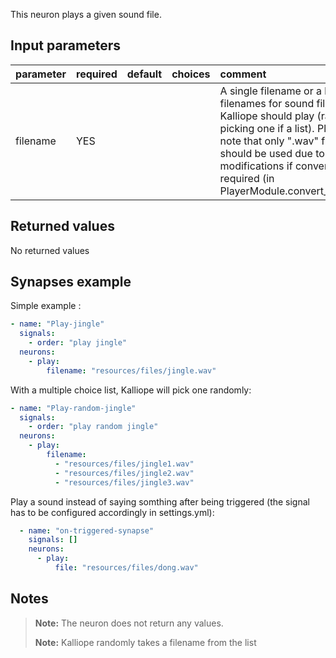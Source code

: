 This neuron plays a given sound file.

## Input parameters

| parameter     | required | default | choices | comment                                                                                                             |
|:--------------|:---------|:--------|:--------|:--------------------------------------------------------------------------------------------------------------------|
| filename      | YES      |         |         | A single filename or a list of filenames for sound files that Kalliope should play (randomly picking one if a list). Please note that only ".wav" files should be used due to file modifications if conversion is required (in PlayerModule.convert_to_wav() |

## Returned values

No returned values

## Synapses example

Simple example :

```yaml
- name: "Play-jingle"
  signals:
    - order: "play jingle"
  neurons:
    - play:
        filename: "resources/files/jingle.wav"
```

With a multiple choice list, Kalliope will pick one randomly:

```yaml
- name: "Play-random-jingle"
  signals:
    - order: "play random jingle"
  neurons:
    - play:
        filename:
          - "resources/files/jingle1.wav"
          - "resources/files/jingle2.wav"
          - "resources/files/jingle3.wav"
```

Play a sound instead of saying somthing after being triggered (the signal has to be configured accordingly in settings.yml):


```yaml
  - name: "on-triggered-synapse"
    signals: []
    neurons:
      - play:
          file: "resources/files/dong.wav"

```


## Notes

> **Note:** The neuron does not return any values.
>
> **Note:** Kalliope randomly takes a filename from the list
